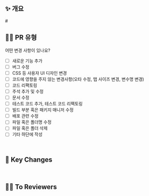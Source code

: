 ## ✨ 개요
<!---- 변경 사항 및 관련 이슈에 대해 간단하게 작성해주세요. -->

<!---- Resolves: #(Isuue Number) 이슈 넘버링 해주세요! -->
# 

## 🙋🏻 PR 유형
어떤 변경 사항이 있나요?

- [ ] 새로운 기능 추가
- [ ] 버그 수정
- [ ] CSS 등 사용자 UI 디자인 변경
- [ ] 코드에 영향을 주지 않는 변경사항(오타 수정, 탭 사이즈 변경, 변수명 변경)
- [ ] 코드 리팩토링
- [ ] 주석 추가 및 수정 <!---- 주석만 변경시 충돌주의 -->
- [ ] 문서 수정
- [ ] 테스트 코드 추가, 테스트 코드 리팩토링
- [ ] 빌드 부분 혹은 패키지 매니저 수정
- [ ] 배포 관련 수정
- [ ] 파일 혹은 폴더명 수정
- [ ] 파일 혹은 폴더 삭제
- [ ] 기타 하단에 작성
<!---- 아래에 작성해주세요 -->

<!---- 위에 작성해주세요 -->

  
## 🔑 Key Changes
<!---- 가장 중요한 변경사항을 알려주세요! 스크린샷 혹은 관련 이미지 추가하면 좋아요 -->

  
## ✍🏻 To Reviewers
<!---- 팀원들에게 코드리뷰를 할 때 확인해주었으면 하는 내용을 적어주세요. -->

<!---- pr발사 후 충돌 확인, 팀원들에게 별도로 노티해주기, 머지전에 코드 확인 필수 -->
